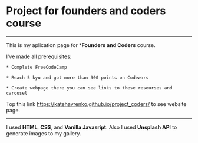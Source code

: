Project for founders and coders course
===

---

This is my aplication page for ***Founders and Coders** course.

I've made all prerequisites:

    * Complete FreeCodeCamp

    * Reach 5 kyu and got more than 300 points on Codewars

    * Create webpage there you can see links to these resourses and carousel


Top this link <https://katehavrenko.github.io/project_coders/> to see website page.

---

I used **HTML**, **CSS**, and **Vanilla Javasript**. Also I used **Unsplash API** to generate images to my gallery. 


